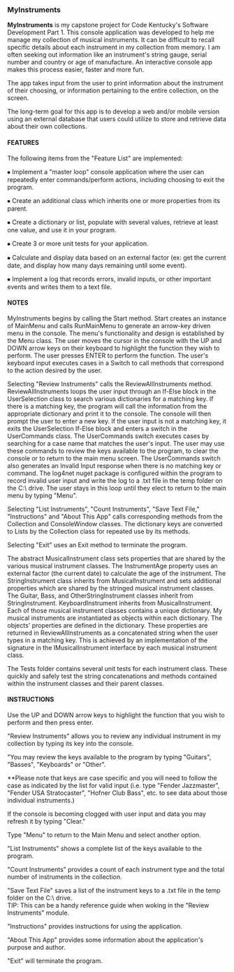 ### MyInstruments

**MyInstruments** is my capstone project for Code Kentucky's Software Development Part 1. 
This console application was developed to help me manage my collection of musical instruments. 
It can be difficult to recall specific details about each instrument in my collection from memory. 
I am often seeking out information like an instrument's string gauge, serial number and country or age of manufacture. 
An interactive console app makes this process easier, faster and more fun.

The app takes input from the user to print information about the instrument of their choosing, or information pertaining to the entire collection, on the screen.

The long-term goal for this app is to develop a web and/or mobile version using an external database that users could utilize to store and retrieve data about their own collections.


#### FEATURES
The following items from the "Feature List" are implemented:

⦁	Implement a "master loop" console application where the user can repeatedly enter commands/perform actions, including choosing to exit the program.

⦁	Create an additional class which inherits one or more properties from its parent.

⦁	Create a dictionary or list, populate with several values, retrieve at least one value, and use it in your program.

⦁	Create 3 or more unit tests for your application.

⦁	Calculate and display data based on an external factor (ex: get the current date, and display how many days remaining until some event).

⦁ Implement a log that records errors, invalid inputs, or other important events and writes them to a text file.

#### NOTES
MyInstruments begins by calling the Start method.
Start creates an instance of MainMenu and calls RunMainMenu to generate an arrow-key driven menu in the console. 
The menu's functionality and design is established by the Menu class.
The user moves the cursor in the console with the UP and DOWN arrow keys on their keyboard to highlight the function they wish to perform.
The user presses ENTER to perform the function.
The user's keyboard input executes cases in a Switch to call methods that correspond to the action desired by the user.

Selecting "Review Instruments" calls the ReviewAllInstruments method.
ReviewAllInstruments loops the user input through an If-Else block in the UserSelection class to search various dictionaries for a matching key. 
If there is a matching key, the program will call the information from the appropriate dictionary and print it to the console.
The console will then prompt the user to enter a new key.
If the user input is not a matching key, it exits the UserSelection If-Else block and enters a switch in the UserCommands class. 
The UserCommands switch executes cases by searching for a case name that matches the user's input.
The user may use these commands to review the keys available to the program, to clear the console or to return to the main menu screen.
The UserCommands switch also generates an Invalid Input response when there is no matching key or command. 
The log4net nuget package is configured within the program to record invalid user input and write the log to a .txt file in the temp folder on the C:\ drive.
The user stays in this loop until they elect to return to the main menu by typing "Menu".

Selecting "List Instruments", "Count Instruments", "Save Text File," "Instructions" and "About This App" calls corresponding methods from the Collection and ConsoleWindow classes. The dictionary keys are converted to Lists by the Collection class for repeated use by its methods.

Selecting "Exit" uses an Exit method to terminate the program.

The abstract MusicalInstrument class sets properties that are shared by the various musical instrument classes. 
The InstrumentAge property uses an external factor (the current date) to calculate the age of the instrument. 
The StringInstrument class inherits from MusicalInstrument and sets additional properties which are shared by the stringed musical instrument classes. 
The Guitar, Bass, and OtherStringInstrument classes inherit from StringInstrument.
KeyboardInstrument inherits from MusicalInstrument.
Each of those musical instrument classes contains a unique dictionary. 
My musical instruments are instantiated as objects within each dictionary. 
The objects' properties are defined in the dictionary. 
These properties are returned in ReviewAllInstruments as a concatenated string when the user types in a matching key. 
This is achieved by an implementation of the signature in the IMusicalInstrument interface by each musical instrument class.

The Tests folder contains several unit tests for each instrument class. 
These quickly and safely test the string concatenations and methods contained within the instrument classes and their parent classes.

#### INSTRUCTIONS
Use the UP and DOWN arrow keys to highlight the function that you wish to perform and then press enter.

"Review Instruments" allows you to review any individual instrument in my collection by typing its key into the console.

"You may review the keys available to the program by typing "Guitars", "Basses", "Keyboards" or "Other".

**Please note that keys are case specific and you will need to follow the case as indicated by the list for valid input (i.e. type "Fender Jazzmaster", "Fender USA Stratocaster", "Hofner Club Bass", etc. to see data about those individual instruments.)

If the console is becoming clogged with user input and data you may refresh it by typing "Clear."

Type "Menu" to return to the Main Menu and select another option.

"List Instruments" shows a complete list of the keys available to the program.

"Count Instruments" provides a count of each instrument type and the total number of instruments in the collection.

"Save Text File" saves a list of the instrument keys to a .txt file in the temp folder on the C:\ drive.  
TIP: This can be a handy reference guide when woking in the "Review Instruments" module.

"Instructions" provides instructions for using the application.

"About This App" provides some information about the application's purpose and author.

"Exit" will terminate the program.

